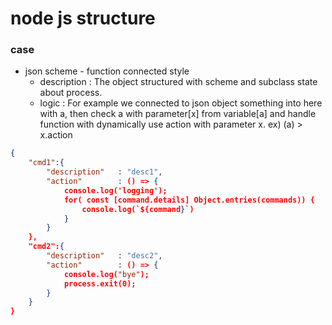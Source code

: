 # node js structure

### case

- json scheme - function connected style
    - description   : The object structured with scheme and subclass state about process.
    - logic         : For example we connected to json object something into here with a, then check a with parameter[x] from variable[a] and handle function with dynamically use action with parameter x. ex) (a) > x.action 

```json
{
    "cmd1":{
        "description"   : "desc1",
        "action"        : () => {
            console.log('logging');
            for( const [command.details] Object.entries(commands)) {
                console.log(`${command}`)
            }
        }
    },
    "cmd2":{
        "description"   : "desc2",
        "action"        : () => {
            console.log("bye");
            process.exit(0);
        }
    }
}
```